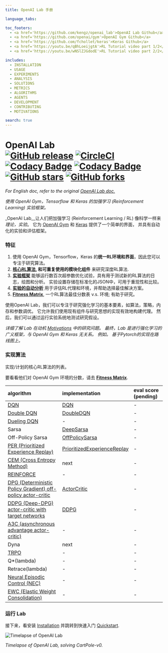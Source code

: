 ```yaml
---
title: OpenAI Lab 手册

language_tabs:

toc_footers:
  - <a href='https://github.com/kengz/openai_lab'>OpenAI Lab Github</a>
  - <a href='https://github.com/openai/gym'>OpenAI Gym Github</a>
  - <a href='https://github.com/fchollet/keras'>Keras Github</a>
  - <a href='https://youtu.be/qBhLoeijgtA'>RL Tutorial video part 1/2</a>
  - <a href='https://youtu.be/wNSlZJGdodE'>RL Tutorial video part 2/2</a>

includes:
  - INSTALLATION
  - USAGE
  - EXPERIMENTS
  - ANALYSIS
  - SOLUTIONS
  - METRICS
  - ALGORITHMS
  - AGENTS
  - DEVELOPMENT
  - CONTRIBUTING
  - MOTIVATIONS

search: true
---
```


# OpenAI Lab </br> [![GitHub release](https://img.shields.io/github/release/kengz/openai_lab.svg)](https://github.com/kengz/openai_lab) [![CircleCI](https://circleci.com/gh/kengz/openai_lab.svg?style=shield)](https://circleci.com/gh/kengz/openai_lab) [![Codacy Badge](https://api.codacy.com/project/badge/Grade/9e55f845b10b4b51b213620bfb98e4b3)](https://www.codacy.com/app/kengzwl/openai_lab?utm_source=github.com&amp;utm_medium=referral&amp;utm_content=kengz/openai_lab&amp;utm_campaign=Badge_Grade) [![Codacy Badge](https://api.codacy.com/project/badge/Coverage/9e55f845b10b4b51b213620bfb98e4b3)](https://www.codacy.com/app/kengzwl/openai_lab?utm_source=github.com&utm_medium=referral&utm_content=kengz/openai_lab&utm_campaign=Badge_Coverage) [![GitHub stars](https://img.shields.io/github/stars/kengz/openai_lab.svg?style=social&label=Star)](https://github.com/kengz/openai_lab) [![GitHub forks](https://img.shields.io/github/forks/kengz/openai_lab.svg?style=social&label=Fork)](https://github.com/kengz/openai_lab)

_For English doc, refer to the original [OpenAI Lab doc.](http://kengz.me/openai_lab/)_

_使用 OpenAI Gym，Tensorflow 和 Keras 的加强学习 (Reinforcement Learning) 实验框架。_

_OpenAI Lab__让人们把加强学习 (Reinforcement Learning / RL) 像科学一样来 _理论，实验_。 它为 [OpenAI Gym](https://gym.openai.com/) 和 [Keras](https://keras.io/) 提供了一个简单的界面， 并具有自动化的实验和评估框架。

### 特征

1. 使用 OpenAI Gym，Tensorflow，Keras 的**统一RL环境和界面**，因此您可以专注于研究算法。
2. **[核心RL算法](#agents-matrix), 和可重复使用的模块化组件** 来研究深度RL算法.
3. **[实验框架](#experiments)** 能够运行数百次超参数优化试验，具有用于测试新的RL算法的日志，绘图和分析。 实验设置存储在标准化的JSON中，可用于重现性和比较。
4. **[实验的自动分析](#analysis)** 用于评估RL代理和环境，并帮助选择最佳解决方案。
5. **[Fitness Matrix](#fitness-matrix)**, 一个RL算法最佳分数表 v.s. 环境; 有助于研究。


使用OpenAI Lab，我们可以专注于研究强化学习的基本要素，如算法，策略，内存和参数调优。 它允许我们使用现有组件与研究思想的实现有效地构建代理。 然后，我们可以通过运行实验系统地测试研究假设。

*详细了解 Lab 在动机 [Motivations](#motivations) 中的研究问题。 最终，Lab 是进行强化学习的广义框架，与 OpenAI Gym 和 Keras 无关系。 例如。 基于Pytorch的实现在路线图上。*


### 实现算法

实现/计划的核心RL算法的列表。

要看看他们对 OpenAI Gym 环境的分数，请去 **[Fitness Matrix](#fitness-matrix)**.


|algorithm|implementation|eval score (pending)|
|:---|:---|:---|
|[DQN](https://arxiv.org/abs/1312.5602)|[DQN](https://github.com/kengz/openai_lab/blob/master/rl/agent/dqn.py)|-|
|[Double DQN](https://arxiv.org/abs/1509.06461)|[DoubleDQN](https://github.com/kengz/openai_lab/blob/master/rl/agent/double_dqn.py)|-|
|[Dueling DQN](https://arxiv.org/abs/1511.06581)|-|-|
|Sarsa|[DeepSarsa](https://github.com/kengz/openai_lab/blob/master/rl/agent/deep_sarsa.py)|-|
|Off-Policy Sarsa|[OffPolicySarsa](https://github.com/kengz/openai_lab/blob/master/rl/agent/offpol_sarsa.py)|-|
|[PER (Prioritized Experience Replay)](https://arxiv.org/abs/1511.05952)|[PrioritizedExperienceReplay](https://github.com/kengz/openai_lab/blob/master/rl/memory/prioritized_exp_replay.py)|-|
|[CEM (Cross Entropy Method)](https://en.wikipedia.org/wiki/Cross-entropy_method)|next|-|
|[REINFORCE](http://incompleteideas.net/sutton/williams-92.pdf)|-|-|
|[DPG (Deterministic Policy Gradient) off-policy actor-critic](http://jmlr.org/proceedings/papers/v32/silver14.pdf)|[ActorCritic](https://github.com/kengz/openai_lab/blob/master/rl/agent/actor_critic.py)|-|
|[DDPG (Deep-DPG) actor-critic with target networks](https://arxiv.org/abs/1509.02971)|[DDPG](https://github.com/kengz/openai_lab/blob/master/rl/agent/ddpg.py)|-|
|[A3C (asynchronous advantage actor-critic)](https://arxiv.org/pdf/1602.01783.pdf)|-|-|
|Dyna|next|-|
|[TRPO](https://arxiv.org/abs/1502.05477)|-|-|
|Q*(lambda)|-|-|
|Retrace(lambda)|-|-|
|[Neural Episodic Control (NEC)](https://arxiv.org/abs/1703.01988)|-|-|
|[EWC (Elastic Weight Consolidation)](https://arxiv.org/abs/1612.00796)|-|-|


### 运行 Lab

接下来，看安装 [Installation](#installation) 并跳转到快速入门 [Quickstart](#quickstart).


<div style="max-width: 100%"><img alt="Timelapse of OpenAI Lab" src="./images/lab_demo_dqn.gif" /></div>

*Timelapse of OpenAI Lab, solving CartPole-v0.*

